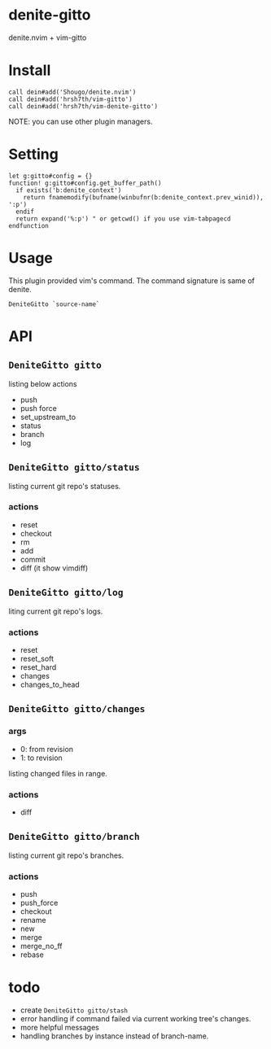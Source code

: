 # denite-gitto
denite.nvim + vim-gitto

# Install
```
call dein#add('Shougo/denite.nvim')
call dein#add('hrsh7th/vim-gitto')
call dein#add('hrsh7th/vim-denite-gitto')
```

NOTE: you can use other plugin managers.

# Setting
```
let g:gitto#config = {}
function! g:gitto#config.get_buffer_path()
  if exists('b:denite_context')
    return fnamemodify(bufname(winbufnr(b:denite_context.prev_winid)), ':p')
  endif
  return expand('%:p') " or getcwd() if you use vim-tabpagecd
endfunction
```

# Usage

This plugin provided vim's command.
The command signature is same of denite.

```
DeniteGitto `source-name`
```

# API
## `DeniteGitto gitto`
listing below actions

- push
- push force
- set_upstream_to
- status
- branch
- log

## `DeniteGitto gitto/status`

listing current git repo's statuses.

### actions
- reset
- checkout
- rm
- add
- commit
- diff (it show vimdiff)


## `DeniteGitto gitto/log`

liting current git repo's logs.

### actions
- reset
- reset_soft
- reset_hard
- changes
- changes_to_head

## `DeniteGitto gitto/changes`

### args
- 0: from revision
- 1: to revision

listing changed files in range.

### actions
- diff

## `DeniteGitto gitto/branch`

listing current git repo's branches.

### actions
- push
- push_force
- checkout
- rename
- new
- merge
- merge_no_ff
- rebase

# todo
- create `DeniteGitto gitto/stash`
- error handling if command failed via current working tree's changes.
- more helpful messages
- handling branches by instance instead of branch-name.

